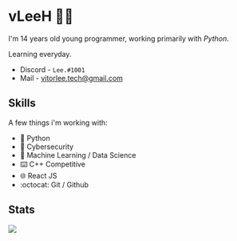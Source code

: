 # vLeeH 👨‍💻 
I'm 14 years old young programmer, working primarily with _Python_.

Learning everyday.

- Discord - `Lee.#1001` <br>
- Mail - <a href="">vitorlee.tech@gmail.com</a>

## Skills 
A few things i'm working with:
- 🐍 Python 
- 👥 Cybersecurity
- 🤖 Machine Learning  /  Data Science
- ⌨️ C++ Competitive 
- 🌐 React JS
- :octocat: Git / Github

## Stats

<img align="left" src="https://github-readme-stats.vercel.app/api?username=vLeeH&count_private=true&show_icons=true&theme=dark&show_borders=false"/>
